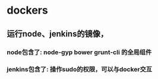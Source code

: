 # dockers
## 运行node、jenkins的镜像，
### node包含了: node-gyp bower grunt-cli 的全局组件
### jenkins包含了: 操作sudo的权限，可以与docker交互
